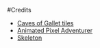 #Credits
- [Caves of Gallet tiles](https://adamatomic.itch.io/cavernas)
- [Animated Pixel Adventurer](https://rvros.itch.io/animated-pixel-hero)
- [Skeleton](https://luizmelo.itch.io/monsters-creatures-fantasy)
